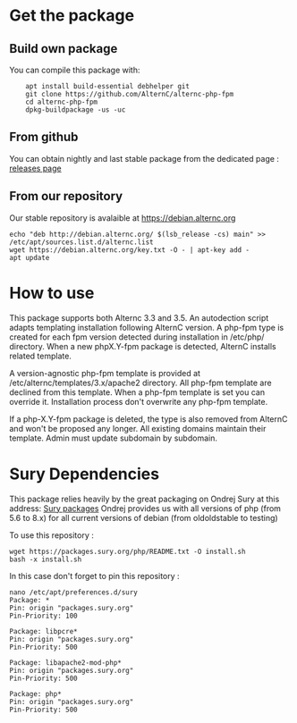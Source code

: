 # Get the package #

## Build own package ##

You can compile this package with:

```
    apt install build-essential debhelper git
    git clone https://github.com/AlternC/alternc-php-fpm
    cd alternc-php-fpm
    dpkg-buildpackage -us -uc
```

## From github ##

You can obtain nightly and last stable package from the dedicated page : [releases page](https://github.com/AlternC/alternc-php-fpm/releases)

## From our repository ##

Our stable repository is avalaible at https://debian.alternc.org

```
echo "deb http://debian.alternc.org/ $(lsb_release -cs) main" >> /etc/apt/sources.list.d/alternc.list 
wget https://debian.alternc.org/key.txt -O - | apt-key add - 
apt update
```

# How to use #

This package supports both Alternc 3.3 and 3.5. An autodection script adapts templating installation following AlternC version.
A php-fpm type is created for each fpm version detected during installation in  /etc/php/ directory.
When a new phpX.Y-fpm package is detected, AlternC installs related template.

A version-agnostic php-fpm template is provided at /etc/alternc/templates/3.x/apache2 directory. All php-fpm template are declined from this template.
When a php-fpm template is set you can override it. Installation process don't overwrite any php-fpm template.

If a php-X.Y-fpm package is deleted, the type is also removed from AlternC and won't be proposed any longer. All existing domains maintain  their template. Admin must update subdomain by subdomain.


# Sury Dependencies #

This package relies heavily by the great packaging on Ondrej Sury at this address: [Sury packages](https://deb.sury.org/)
Ondrej provides us with all versions of php (from 5.6 to 8.x) for all current versions of debian (from oldoldstable to testing)

To use this repository :
```
wget https://packages.sury.org/php/README.txt -O install.sh
bash -x install.sh
```

In this case don't forget to pin this repository :
```
nano /etc/apt/preferences.d/sury
Package: *
Pin: origin "packages.sury.org"
Pin-Priority: 100

Package: libpcre*
Pin: origin "packages.sury.org"
Pin-Priority: 500

Package: libapache2-mod-php*
Pin: origin "packages.sury.org"
Pin-Priority: 500

Package: php*
Pin: origin "packages.sury.org"
Pin-Priority: 500
```

